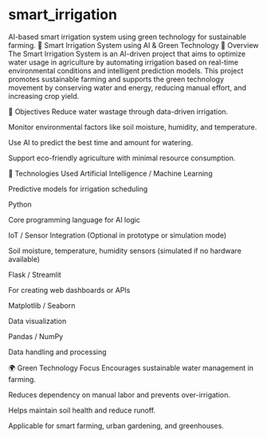 # smart_irrigation
AI-based smart irrigation system using green technology for sustainable farming.
🌱 Smart Irrigation System using AI & Green Technology
🚀 Overview
The Smart Irrigation System is an AI-driven project that aims to optimize water usage in agriculture by automating irrigation based on real-time environmental conditions and intelligent prediction models. This project promotes sustainable farming and supports the green technology movement by conserving water and energy, reducing manual effort, and increasing crop yield.

🎯 Objectives
Reduce water wastage through data-driven irrigation.

Monitor environmental factors like soil moisture, humidity, and temperature.

Use AI to predict the best time and amount for watering.

Support eco-friendly agriculture with minimal resource consumption.

🧠 Technologies Used
Artificial Intelligence / Machine Learning

Predictive models for irrigation scheduling

Python

Core programming language for AI logic

IoT / Sensor Integration (Optional in prototype or simulation mode)

Soil moisture, temperature, humidity sensors (simulated if no hardware available)

Flask / Streamlit

For creating web dashboards or APIs

Matplotlib / Seaborn

Data visualization

Pandas / NumPy

Data handling and processing

🌍 Green Technology Focus
Encourages sustainable water management in farming.

Reduces dependency on manual labor and prevents over-irrigation.

Helps maintain soil health and reduce runoff.

Applicable for smart farming, urban gardening, and greenhouses.

